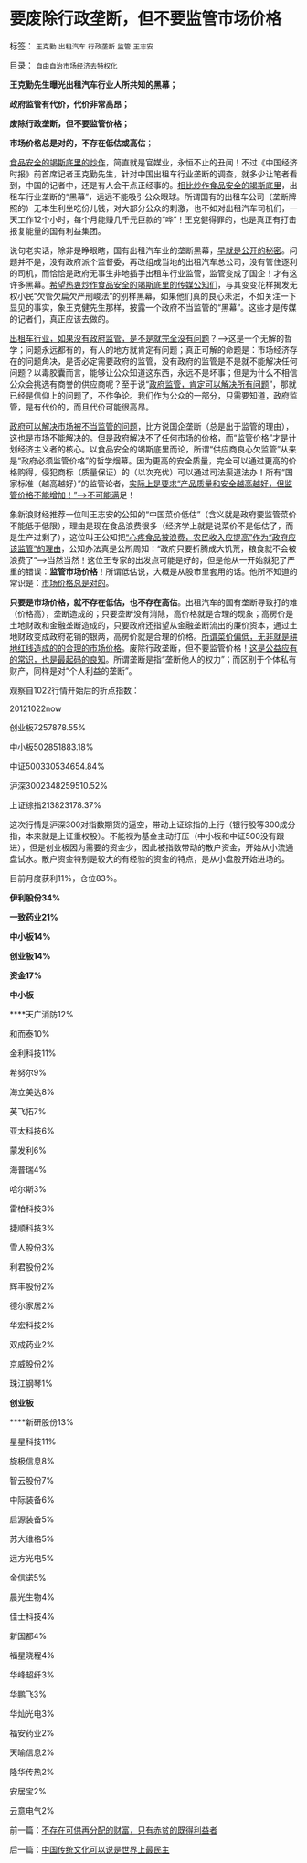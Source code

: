 # 要废除行政垄断，但不要监管市场价格

标签： `王克勤` `出租汽车` `行政垄断` `监管` `王志安` 

目录： `自由自治市场经济去特权化`

**王克勤先生曝光出租汽车行业人所共知的黑幕；**

**政府监管有代价，代价非常高昂；**

**废除行政垄断，但不要监管价格；**

**市场价格总是对的，不存在低估或高估**；

[食品安全的竭斯底里的炒作](../../../2012/12/28/从公益变成公害的“为虎作伥的民粹之路”.md)，简直就是官媒业，永恒不止的丑闻！不过《中国经济时报》前首席记者王克勤先生，针对中国出租车行业垄断的调查，就多少让笔者看到，中国的记者中，还是有人会干点正经事的。[相比炒作食品安全的竭斯底里](../../../2012/12/23/食品安全的竭斯底里不是“被洗脑”.md)，出租车行业垄断的“黑幕”，远远不能吸引公众眼球。所谓国有的出租车公司（垄断牌照的）无本生利坐吃份儿钱，对大部分公众的刺激，也不如对出租汽车司机们，一天工作12个小时，每个月能赚几千元巨款的“哗”！王克健得罪的，也是真正有打击报复能量的国有利益集团。

说句老实话，除非是睁眼瞎，国有出租汽车业的垄断黑幕，[早就是公开的秘密](../../../2008/11/27/的哥要罢工：行政垄断不是市场管理.md)。问题并不是，没有政府派个监督委，再改组成当地的出租汽车总公司，没有管住逐利的司机，而恰恰是政府无事生非地插手出租车行业监管，监管变成了国企！才有这许多黑幕。[希望热衷炒作食品安全的竭斯底里的传媒公知们](../../../2012/12/23/食品安全被成功炒作的地区都不适合民主.md)，与其变变花样揭发无权小民“欠管欠扁欠严刑峻法”的别样黑幕，如果他们真的良心未泯，不如关注一下显见的事实，象王克健先生那样，披露一个政府不当监管的“黑幕”。这些才是传媒的记者们，真正应该去做的。

[出租车行业，如果没有政府监管，是不是就完全没有问题](../../../2013/1/3/政府监管社会，就是国家主义.md)？——>这是一个无解的哲学；问题永远都有的，有人的地方就肯定有问题；真正可解的命题是：市场经济存在的问题角决，是否必定需要政府的监管，没有政府的监管是不是就不能解决任何问题？以毒胶囊而言，能够让公众知道这东西，永远不是坏事；但是为什么不相信公众会挑选有商誉的供应商呢？至于说“[政府监管，肯定可以解决所有问题](../../../2012/10/29/革命与监管是天生的一对.md)”，那就已经是信仰上的问题了，不作争论。我们作为公众的一部分，只需要知道，政府监管，是有代价的，而且代价可能很高昂。

[政府可以解决市场被不当监管的问题](../../../2011/10/9/300%年率的高利贷小意思！300%的利润小意思！.md)，比方说国企垄断（总是出于监管的理由），这也是市场不能解决的。但是政府解决不了任何市场的价格，而“监管价格”才是计划经济主义者的核心。以食品安全的竭斯底里而论，所谓“供应商良心欠监管”从来是“政府必须监管价格”的哲学烟幕。因为更高的安全质量，完全可以通过更高的价格购得，侵犯商标（质量保证）的（以次充优）可以通过司法渠道法办！所有“国家标准（越高越好）”的监管论者，[实际上是要求“产品质量和安全越高越好，但监管价格不能增加！”—>不可能满](../../../2013/1/2/安全有成本，绝对安全不存在.md)足！

象新浪财经推荐一位叫王志安的公知的“中国菜价低估”（含义就是政府要监管菜价不能低于低限），理由是现在食品浪费很多（经济学上就是说菜价不是低估了，而是生产过剩了），这位叫王公知把[“心疼食品被浪费，农民收入应提高”作为“政府应该监管”的理由](../../../2010/11/16/农产品涨1%消费价格涨100%，农民收入不会提高.md)，公知办法真是公所周知：“政府只要折腾成大饥荒，粮食就不会被浪费了”——>当然当然！这位王专家的出发点可能是好的，但是他从一开始就犯了严重的错误：**监管市场价格**！所谓低估说，大概是从股市里套用的话。他所不知道的常识是：[市场价格总是对的](../../../2012/11/20/大股东倾向分红，蓝筹股分红合理，股价向净资产靠拢.md)。

**只要是市场价格，就不存在低估，也不存在高估**。出租汽车的国有垄断导致打的难（价格高），垄断造成的；只要垄断没有消除，高价格就是合理的现象；高房价是土地财政和金融垄断造成的，只要政府还指望从金融垄断流出的廉价资本，通过土地财政变成政府花销的银两，高房价就是合理的价格。[所谓菜价偏低，无非就是耕地红线造成的的合理的市场价格](../../../2009/1/8/中国粮食安全与耕地红线毫无关系.md)。废除行政垄断，但不要监管价格！[这是公益应有的常识，也是最起码的良知](../../../2009/4/6/“市场不理性”道德借口操纵利益剥夺和财富转移.md)。所谓垄断是指“垄断他人的权力”；而区别于个体私有财产，同样是对“个人利益的垄断”。



观察自1022行情开始后的折点指数：

20121022now

创业板7257878.55%

中小板502851883.18%

中证500330534654.84%

沪深3002348259510.52%

上证综指213823178.37%

这次行情是沪深300对指数期货的逼空，带动上证综指的上行（银行股等300成分指，本来就是上证重权股）。不能视为基金主动打压（中小板和中证500没有跟进），但是创业板因为需要的资金少，因此被指数带动的散户资金，开始从小流通盘试水。散户资金特别是较大的有经验的资金的特点，是从小盘股开始进场的。

目前月度获利11%，仓位83%。

**伊利股份34%**

**一致药业21%**

**中小板14%**

**创业板14%**

**资金17%**

**中小板**

****天广消防12%

和而泰10%

金利科技11%

希努尔9%

海立美达8%

英飞拓7%

亚太科技6%

蒙发利6%

海普瑞4%

哈尔斯3%

雷柏科技3%

捷顺科技3%

雪人股份3%

利君股份2%

辉丰股份2%

德尔家居2%

华宏科技2%

双成药业2%

京威股份2%

珠江钢琴1%

**创业板**

****新研股份13%

星星科技11%

旋极信息8%

智云股份7%

中际装备6%

启源装备5%

苏大维格5%

远方光电5%

金信诺5%

晨光生物4%

佳士科技4%

新国都4%

福星晓程4%

华峰超纤3%

华鹏飞3%

华灿光电3%

福安药业2%

天喻信息2%

隆华传热2%

安居宝2%

云意电气2%

前一篇：[不存在可供再分配的财富，只有赤贫的既得利益者](../../../2013/1/18/不存在可供再分配的财富，只有赤贫的既得利益者.md)

后一篇：[中国传统文化可以说是世界上最民主](../../../2013/1/19/中国传统文化可以说是世界上最民主.md)